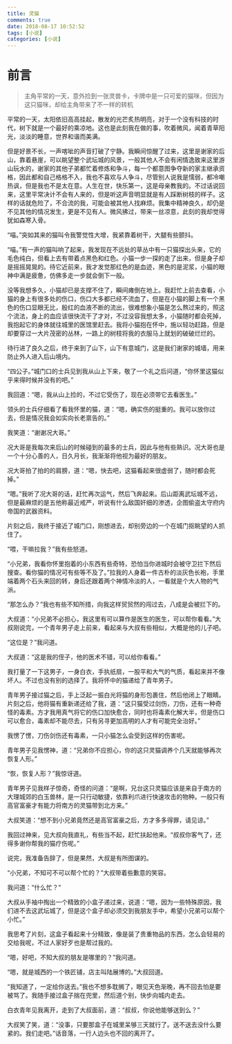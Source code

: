 ```yaml
---
title: 灵猫
comments: true
date: 2018-08-17 10:52:52
tags: [小说]
categories: [小说]
---
```


# 前言
>主角平常的一天，意外捡到一张灵兽卡，卡牌中是一只可爱的猫咪，但因为这只猫咪，却给主角带来了不一样的转机
<!-- more -->

平常的一天，太阳依旧高高挂起，散发的光芒炙热明亮，对于一个没有科技的时代，树下就是一个最好的乘凉地。这也是此刻我在做的事，吹着微风，闻着青草阳光，淡淡的睡意，世界和谐而美满。

但是好景不长，一声喀呲的声音打破了宁静。我瞬间惊醒了过来，这里是谢家的后山，靠着悬崖，可以眺望整个武坛城的风景，一般其他人不会有闲情逸致来这里游山玩水的，谢家的其他子弟都忙着修炼和争斗，每一个都意图争夺新的家主继承资格，因此都和自己格格不入，我也不喜欢与人争斗，尽管别人说我是懦弱，都冷嘲热讽，但是我也不是太在意。人生在世，快乐第一，这是母亲教我的。不过话说回来，这里平常决计不会有人来的，但是听这声音明显就是有人踩断树枝的样子。这样的话就危险了，不合流的我，可能会被其他人找麻烦。我集中精神良久，却仍是不见其他的情况发生，更是不见有人。微风拂过，带来一丝凉意，此刻的我却觉得犹如森寒入骨。

“喵。”突如其来的猫叫令我警觉性大增，我紧靠着树干，大腿有些颤抖。

“喵。”有一声的猫叫响了起来，我发现在不远处的草丛中有一只猫探出头来，它的毛色纯白，但看上去有带着点黑色和红色。小猫一步一探的走了出来，但是身子却是摇摇晃晃的。待它近前来，我才发觉那红色的是血迹，黑色的是泥浆，小猫的眼神中满是疲惫，仿佛多走一步就会倒下一般。

没等我想多久，小猫却已是支撑不住了，瞬间瘫倒在地上。我赶忙上前去查看，小猫的身上有很多处的伤口，伤口大多都已经不流血了，但是在小猫的脚上有一个黑色的伤口显眼无比，殷红的血液不断的流出，很难想象小猫是怎么熬过来的，照这个流法，身上的血应该很快流干了才对，不过没容我想太多，小猫随时都会死掉，我抱起它的身体就往城里的医馆里赶去。我将小猫抱在怀中，施以轻功赶路，但是却要穿过一大片茂密的丛林，一路上的树枝将我的衣服马上就划的破破烂烂的。

待行进了良久之后，终于来到了山下，山下有意城门，这是我们谢家的城墙，用来防止外人进入后山境内。

“四公子。”城门口的士兵见到我从山上下来，敬了一个礼之后问道，“你怀里这猫似乎来得时候并没有的吧。”

我回道：“嗯，我从山上捡的，不过它受伤了，现在必须带它去看医生。”

领头的士兵仔细看了看我怀里的猫，道：“嗯，确实伤的挺重的。我可以放你过去，但是情况我会如实向长老禀告的。”

我笑道：“谢谢况大哥。”

况大哥是我每次来后山的时候碰到的最多的士兵，因此与他有些熟识。况大哥也是一个十分心善的人，日久月长，我渐渐将他视为最好的朋友。

况大哥拍了拍的的肩膀，道：“嗯，快去吧，这猫看起来很虚弱了，随时都会死掉。”

“嗯。”我听了况大哥的话，赶忙再次运气，然后飞奔起来。后山距离武坛城不远，但是最麻烦的是五他称最近戒严，听说有什么敌国奸细的渗透，企图偷盗太守府内帝国的武器资料。

片刻之后，我终于接近了城门口，刚想进去，却别旁边的一个在城门抠眺望的人抓住了。

“喂，干嘛拉我？”我有些怒道。

“小兄弟，我看你怀里抱着的小东西有些奇特，恐怕当你进城时会被守卫拦下然后搜查。看你猫的情况可有些等不及了。”拉我的人身着一件古朴的淡灰色长袍，手里端着两个石头来回的转，身后还跟着两个神情冷淡的人，一看就是个大人物的气派。

“那怎么办？”我也有些不知所措，向我这样贸贸然的闯过去，八成是会被拦下的。

大叔道：“小兄弟不必担心，我这里有可以算作是医生的医生，可以帮你看看。”大叔刚说完，一个青年男子走上前来，看起来与大叔有些相似，大概是他的儿子吧。

“这位是？”我问道。

大叔道：“这是我的侄子，他的医术不错，可以给你看看。”

我打量了一下这男子，一身白衣，手执纸扇，一股平和大气的气质，看起来并不像坏人。不过也没有别的选择了。我将怀中的猫递给了青年男子。

青年男子接过猫之后，手上泛起一振白光将猫的身形包裹住，然后他闭上了眼睛。片刻之后，他将猫有重新递还给了我，道：“这只猫受过剑伤，刀伤，还有一种奇怪的毒素。方才我用真气将它的伤口加快愈合，同时也将毒素化解大半，但是伤口可以愈合，毒素却不能尽去，只有另寻更加高明的人才有可能完全治好。”

我愣了愣，刀伤剑伤还有毒素，一只小猫怎么会受到这样的伤害呢。

青年男子见我愣神，道：“兄弟你不应担心，你的这只灵猫调养个几天就能够再次恢复人形。”

“恢，恢复人形？”我惊讶道。

青年男子见我样子惊奇，奇怪的问道：“是啊，兄台这只灵猫应该是来自于南方的大理城郊的白玉兽林，是一只行动敏捷，依靠利爪进行快速攻击的物种。一般只有高官富豪才有能力将南方的灵猫带到北方来。”

大叔笑道：“想不到小兄弟竟然还是高官富豪之后，方才多多得罪，请见谅。”

我回过神来，见大叔向我直礼，有些当不起，赶忙扶起他来。“叔叔你客气了，还得多谢你帮我的猫疗伤呢。”

说完，我准备告辞了，但是果然，大叔是有所图谋的。

“小兄弟，不知可不可以帮个忙的？”大叔带着些歉意的笑容。

我问道：“什么忙？”

大叔从手袖中掏出一个精致的小盒子递过来，说道：“嗯，因为一些特殊原因，我们进不去这武坛城了，但是这个盒子却必须交到我朋友手中，希望小兄弟可以帮个小忙。”

我思考了片刻，这盒子看起来十分精致，像是装了贵重物品的东西，怎么会轻易的交给我呢，不过人家好歹也是帮过我的。

“嗯，好吧，不知大叔的朋友是哪里的？”我问道。

“嗯，就是城西的一个铁匠铺，店主叫陆展博的。”大叔回道。

“我知道了，一定给你送去。”我也不想多耽搁了，眼见天色渐晚，再不回去怕是要被骂了。我随手接过盒子揣在兜里，然后道个别，快步向城内走去。

白衣青年见我离开，走到了大叔面前，道：“叔叔，你说他能够送到么？”

大叔笑了笑，道：“没事，只要那盒子在城里呆够三天就行了。送不送去没什么要紧的。我们走吧。”话音落，一行人边头也不回的离开了。

